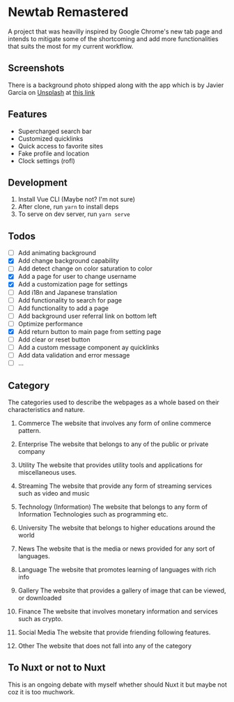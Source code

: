 # Newtab Remastered

A project that was heavilly inspired by Google Chrome's new tab page and intends to mitigate some of the shortcoming and add more functionalities that suits the most for my current workflow.

## Screenshots

There is a background photo shipped along with the app which is by Javier Garcia on [Unsplash](https://unsplash.com/) at [this link](https://unsplash.com/photos/jJbQBP_yh68)

## Features

- Supercharged search bar
- Customized quicklinks
- Quick access to favorite sites
- Fake profile and location
- Clock settings (rofl)

## Development

1. Install Vue CLI (Maybe not? I'm not sure)
2. After clone, run `yarn` to install deps
3. To serve on dev server, run `yarn serve`

## Todos

- [ ] Add animating background
- [x] Add change background capability
- [ ] Add detect change on color saturation to color
- [x] Add a page for user to change username
- [x] Add a customization page for settings
- [ ] Add i18n and Japanese translation
- [ ] Add functionality to search for page
- [ ] Add functionality to add a page
- [ ] Add background user referral link on bottom left
- [ ] Optimize performance
- [x] Add return button to main page from setting page
- [ ] Add clear or reset button
- [ ] Add a custom message component ay quicklinks
- [ ] Add data validation and error message
- [ ] ...

## Category

The categories used to describe the webpages as a whole based on their characteristics and nature.

1. Commerce
   The website that involves any form of online commerce pattern.

2. Enterprise
   The website that belongs to any of the public or private company

3. Utility
   The website that provides utility tools and applications for miscellaneous uses.

4. Streaming
   The website that provide any form of streaming services such as video and music

5. Technology (Information)
   The website that belongs to any form of Information Technologies such as programming etc.

6. University
   The website that belongs to higher educations around the world

7. News
   The website that is the media or news provided for any sort of languages.

8. Language
   The website that promotes learning of languages with rich info

9. Gallery
   The website that provides a gallery of image that can be viewed, or downloaded

10. Finance
    The website that involves monetary information and services such as crypto.

11. Social Media
    The website that provide friending following features.

12. Other
    The website that does not fall into any of the category

## To Nuxt or not to Nuxt

This is an ongoing debate with myself whether should Nuxt it but maybe not coz it is too muchwork.
